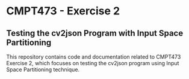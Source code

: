# CMPT473 - Exercise 2
## Testing the cv2json Program with Input Space Partitioning
This repository contains code and documentation related to CMPT473 Exercise 2, which focuses on testing the cv2json program using Input Space Partitioning technique.

